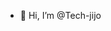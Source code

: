 - 👋 Hi, I’m @Tech-jijo


<!---
Tech-jijo/Tech-jijo is a ✨ special ✨ repository because its `README.md` (this file) appears on your GitHub profile.
You can click the Preview link to take a look at your changes.
--->
